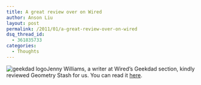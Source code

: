 ```yaml
---
title: A great review over on Wired
author: Anson Liu
layout: post
permalink: /2011/01/a-great-review-over-on-wired
dsq_thread_id:
  - 361835733
categories:
  - Thoughts
---
```

<img class="alignleft size-full wp-image-458" title="geekdad logo" src="https://i0.wp.com/apparentetch.com/wp-content/uploads/2011/01/geekdad-logo.png?resize=240%2C52" alt="geekdad logo" data-recalc-dims="1" />Jenny Williams, a writer at Wired&#8217;s Geekdad section, kindly reviewed Geometry Stash for us. You can read it <a rel="nofollow" href="http://www.wired.com/geekdad/2011/01/geometry-stash-theorems-at-the-tap-of-a-button/">here</a>.